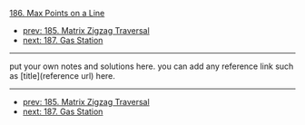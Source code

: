 [186. Max Points on a Line](http://www.lintcode.com/problem/max-points-on-a-line)

- [prev: 185. Matrix Zigzag Traversal](185-matrix-zigzag-traversal.md)
- [next: 187. Gas Station](187-gas-station.md)

---

put your own notes and solutions here.
you can add any reference link such as [title](reference url) here.

---

- [prev: 185. Matrix Zigzag Traversal](185-matrix-zigzag-traversal.md)
- [next: 187. Gas Station](187-gas-station.md)
